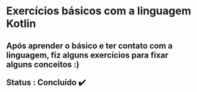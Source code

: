 <h1><div>Exercícios básicos com a linguagem Kotlin</div><h2>
<span><p>Após aprender o básico e ter contato com a linguagem, fiz alguns exercícios para fixar alguns conceitos :) <p><span>
<p>Status : Concluído ✔️ <p>
